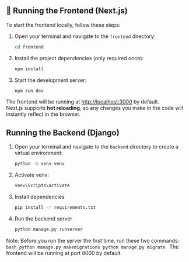 ## 🚀 Running the Frontend (Next.js)

To start the frontend locally, follow these steps:

1. Open your terminal and navigate to the `frontend` directory:
    ```bash
    cd frontend
    ```

2. Install the project dependencies (only required once):
    ```bash
    npm install
    ```

3. Start the development server:
    ```bash
    npm run dev
    ```

The frontend will be running at [http://localhost:3000](http://localhost:3000) by default.  
Next.js supports **hot reloading**, so any changes you make in the code will instantly reflect in the browser.

## Running the Backend (Django)


1. Open your terminal and navigate to the `backend` directory to create a virtual environment:
    ```bash
    python -m venv venv
    ```
2. Activate venv:
    ```bash
    venv\Scripts\activate
    ```
3. Install dependencies
    ```bash
    pip install -r requirements.txt
    ```
4. Run the backend server
   ```bash
   python manage.py runserver
   ```
Note:
Before you run the server the first time, run these two commands:
    ```bash
    python manage.py makemigrations
    python manage.py migrate
    ```
The frontend will be running at port 8000 by default.  



